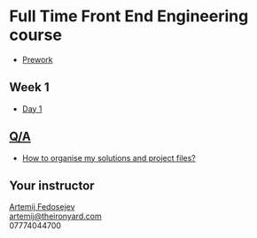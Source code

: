 # Full Time Front End Engineering course

+ [Prework](./prework.md)

## Week 1

+ [Day 1](week-01/day-01/README.md)

## [Q/A](questions-and-answers.md)

+ [How to organise my solutions and project files?]()

## Your instructor

[Artemij Fedosejev](http://artemij.com)<br>
artemij@theironyard.com<br>
07774044700
